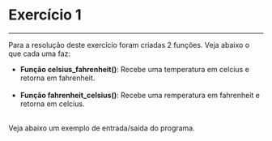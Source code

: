 <h1>Exercício 1</h1>

*****

<p>Para a resolução deste exercício foram criadas 2 funções. Veja abaixo o que cada uma faz: </p>

<ul>
    <li><b>Função celsius_fahrenheit()</b>: Recebe uma temperatura em celcius e retorna em fahrenheit.</li><br>
    <li><b>Função fahrenheit_celsius()</b>: Recebe uma remperatura em fahrenheit e retorna em celcius.</li><br>
</ul>

<p>Veja abaixo um exemplo de entrada/saida do programa.</p>